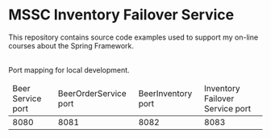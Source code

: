 # MSSC  Inventory Failover Service

This repository contains source code examples used to support my on-line courses about the Spring Framework.

<br>
Port mapping for local development.

<table>
    <thead>
            <td>Beer Service port</td>
            <td>BeerOrderService port</td>
            <td>BeerInventory port</td>
            <td>Inventory Failover Service port</td>
    </thead>
    <tbody>
        <tr>
            <td>8080</td>
            <td>8081</td>
            <td>8082</td>
            <td>8083</td>
        </tr>
    </tbody>
</table>
